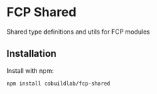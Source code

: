 # FCP Shared

Shared type definitions and utils for FCP modules

## Installation

Install with npm:

```bash
npm install cobuildlab/fcp-shared
```